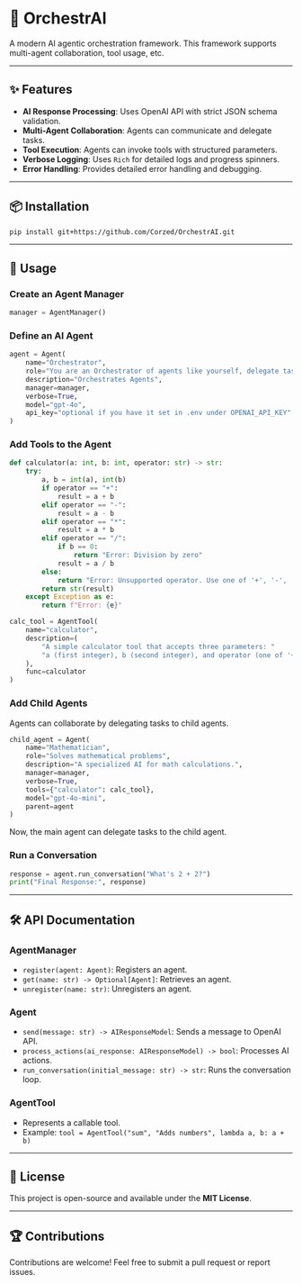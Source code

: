 # 🤖 OrchestrAI

A modern AI agentic orchestration framework. This framework supports multi-agent collaboration, tool usage, etc.

---

## ✨ Features

- **AI Response Processing**: Uses OpenAI API with strict JSON schema validation.
- **Multi-Agent Collaboration**: Agents can communicate and delegate tasks.
- **Tool Execution**: Agents can invoke tools with structured parameters.
- **Verbose Logging**: Uses `Rich` for detailed logs and progress spinners.
- **Error Handling**: Provides detailed error handling and debugging.

---

## 📦 Installation

```bash
pip install git+https://github.com/Corzed/OrchestrAI.git
```

---


## 🚀 Usage

### Create an Agent Manager

```python
manager = AgentManager()
```

### Define an AI Agent

```python
agent = Agent(
    name="Orchestrator",
    role="You are an Orchestrator of agents like yourself, delegate tasks to them if necessary.",
    description="Orchestrates Agents",
    manager=manager,
    verbose=True,
    model="gpt-4o",
    api_key="optional if you have it set in .env under OPENAI_API_KEY"
)
```

### Add Tools to the Agent

```python
def calculator(a: int, b: int, operator: str) -> str:
    try:
        a, b = int(a), int(b)
        if operator == "+":
            result = a + b
        elif operator == "-":
            result = a - b
        elif operator == "*":
            result = a * b
        elif operator == "/":
            if b == 0:
                return "Error: Division by zero"
            result = a / b
        else:
            return "Error: Unsupported operator. Use one of '+', '-', '*', '/'"
        return str(result)
    except Exception as e:
        return f"Error: {e}"

calc_tool = AgentTool(
    name="calculator",
    description=(
        "A simple calculator tool that accepts three parameters: "
        "a (first integer), b (second integer), and operator (one of '+', '-', '*', '/')."
    ),
    func=calculator
)
```

### Add Child Agents

Agents can collaborate by delegating tasks to child agents.

```python
child_agent = Agent(
    name="Mathematician",
    role="Solves mathematical problems",
    description="A specialized AI for math calculations.",
    manager=manager,
    verbose=True,
    tools={"calculator": calc_tool},
    model="gpt-4o-mini",
    parent=agent
)
```

Now, the main agent can delegate tasks to the child agent.

### Run a Conversation

```python
response = agent.run_conversation("What's 2 + 2?")
print("Final Response:", response)
```

---

## 🛠 API Documentation

### **AgentManager**
- `register(agent: Agent)`: Registers an agent.
- `get(name: str) -> Optional[Agent]`: Retrieves an agent.
- `unregister(name: str)`: Unregisters an agent.

### **Agent**
- `send(message: str) -> AIResponseModel`: Sends a message to OpenAI API.
- `process_actions(ai_response: AIResponseModel) -> bool`: Processes AI actions.
- `run_conversation(initial_message: str) -> str`: Runs the conversation loop.

### **AgentTool**
- Represents a callable tool.
- Example: `tool = AgentTool("sum", "Adds numbers", lambda a, b: a + b)`

---

## 📄 License

This project is open-source and available under the **MIT License**.

---

## 🏆 Contributions

Contributions are welcome! Feel free to submit a pull request or report issues.
